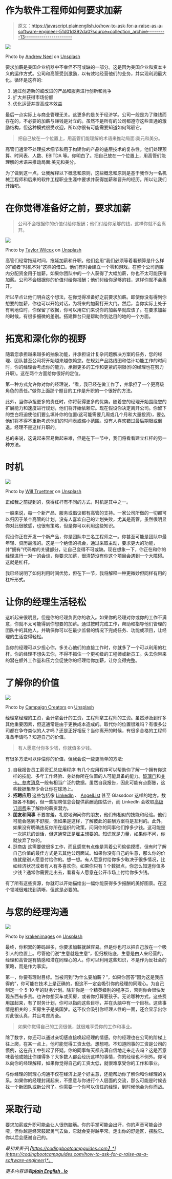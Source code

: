 # 作为软件工程师如何要求加薪

> 原文：<https://javascript.plainenglish.io/how-to-ask-for-a-raise-as-a-software-engineer-51d01d392da0?source=collection_archive---------13----------------------->

![](img/bc8cc3e143af5db62b11a5cb1c8bd8fc.png)

Photo by [Andrew Neel](https://unsplash.com/@andrewtneel?utm_source=medium&utm_medium=referral) on [Unsplash](https://unsplash.com?utm_source=medium&utm_medium=referral)

要求加薪是美国企业机器中不幸但不可或缺的一部分。这是因为美国企业和资本主义的运作方式。公司和高管受到激励，以有效地经营他们的业务，并实现利润最大化。循环是这样的:

1.  通过创造新的或改进的产品和服务进行创新和竞争
2.  扩大并获得市场份额
3.  优化运营并提高成本效益

最后一点实际上与商业管理无关。这更多的是关于经济学。公司一般是为了赚钱而存在的，不必要的加薪与赚钱是对立的。虽然不是所有的公司都遵守这些普通的激励结构，但这种模式很受欢迎，所以你很有可能需要知道如何驾驭它。

> 把自己放在一个位置上，用高管们能理解的术语来推动局面:美元和美分。

高管们通常不处理技术细节和用于构建你的产品的底层技术的复杂性。他们处理预算、时间表、人数、EBITDA 等。你明白了。把自己放在一个位置上，用高管们能理解的术语来推动局面:美元和美分。

为了做到这一点，让我解释以下概念和原则，这些概念和原则是基于我作为一名机械工程师和后来的软件工程职业生涯中要求并获得加薪和晋升的经历。所以让我们开始吧。

# 在你觉得准备好之前，要求加薪

> 公司不会根据你的价值付给你报酬；他们付给你足够的钱，这样你就不会离开。

![](img/633eb3f818a7d3e846954d252b9964b7.png)

Photo by [Taylor Wilcox](https://unsplash.com/@taypaigey?utm_source=medium&utm_medium=referral) on [Unsplash](https://unsplash.com?utm_source=medium&utm_medium=referral)

高管们经常拖延时间，拖延加薪和升职。他们会用“我们必须等着看预算是什么样的”或者“时机不对”这样的借口。他们有时会建立一个零和游戏，在整个公司范围内分配资金用于加薪。如果你团队中的一个人获得了大幅加薪，你也不太可能获得加薪。公司不会根据你的价值付给你报酬；他们付给你足够的钱，这样你就不会离开。

所以早点让他们明白这个想法，在你觉得准备好之前要求加薪。即使你没有得到你想要的加薪，你也可以开始对话，为将来的加薪打开大门。然后，当你实际上处于有利地位时，你保留了收据，你可以用它们来说你的加薪早就应该了。在要求加薪的时候，有很多细微的差别。搭建舞台只是帮助你到达目的地的一个方面。

# 拓宽和深化你的视野

随着您承担越来越多的抽象功能，并承担设计复杂问题解决方案的任务，您的经理、团队甚至公司将开始越来越依赖您。在规划产品路线图和估计功能工作的时间时，你的经理会考虑你的能力，承担更多的工作和更紧的期限(你的经理也在努力升职)。这在两个方面给你很好的定位。

第一种方式允许你对你的经理说，“看，我已经在做工作了，并承担了一个更高级角色的责任。”做你上面那个题目的工作是升职的一个很好的方法。

此外，当你承担更多的责任时，你将获得更多的优势。随着您的经理开始围绕您的扩展能力和速度进行规划，他们将开始依赖它。现在假设你决定离开公司。你留下的空白将迫使他们要么填补你的位置(这可能需要几周或几个月和大量投资)，要么他们将不得不重新考虑他们的时间表或缩小范围。没有人喜欢错过最后期限或倒退。经理不是这样升职的。

总的来说，这说起来容易做起来难，但是在下一节中，我们将看看建立杠杆的另一种方法。

# 时机

![](img/0054c35819924e2b93bec70f878142dd.png)

Photo by [Will Truettner](https://unsplash.com/@willy_teee?utm_source=medium&utm_medium=referral) on [Unsplash](https://unsplash.com?utm_source=medium&utm_medium=referral)

正如我之前提到的，获得杠杆有不同的方式，时机是其中之一。

一般来说，每一个新产品、服务或倡议都有高管的支持。一家公司所做的一切都可以归因于某个高管的计划。没有人喜欢自己的计划失败，尤其是高管。虽然很明显你对此很敏感，也很有策略，但是你可以利用这些知识。

假设你正在开发一个新产品，你是团队中三名工程师之一。你甚至可能是团队中最年轻、资历最浅的。这是一个绝佳的机会，通过采取主动，要求更大的功能，并“拥有”代码库的关键部分，让自己变得不可或缺。现在想象一下，你正在和你的经理进行一对一的会谈，你要求加薪，很清楚没有你这个项目会遇到一个大障碍。这就是杠杆。

我已经说明了如何利用时间优势，但在下一节，我将解释一种更微妙但同样有用的杠杆形式。

# 让你的经理生活轻松

这听起来很明显，但是你的经理负责你的收入。如果你的经理对你或你的工作不满意，你就不太可能得到你想要的加薪。通过按时完成工作，帮助和指导他们管理的团队中的其他人，并确保你可以在最少监督的情况下完成任务、功能或项目，让经理的生活变得轻松。

当你的经理可以少担心你，多关心他们的直接工作时，你就多了一个可以利用的杠杆。你的经理不想失去你，不得不抓住一个更初级的工程师或新员工。失去你带来的潜在额外工作量和压力会促使你的经理给你加薪，让你变得完整。

# 了解你的价值

![](img/2c732226da1314dcca9f881538a7aa12.png)

Photo by [Campaign Creators](https://unsplash.com/@campaign_creators?utm_source=medium&utm_medium=referral) on [Unsplash](https://unsplash.com?utm_source=medium&utm_medium=referral)

经理拿经理的工资，会计拿会计的工资，工程师拿工程师的工资。虽然涉及到许多其他重要因素，但这通常是由于更换成本造成的。取代你的位置很难吗？有很多公司都在争夺类似的人才吗？还是正好相反？当你离开的时候，有很多合格的工程师准备申请吗？知道自己的价值。

> 有人愿意付你多少钱，你就值多少钱。

有很多方法可以评估你的价值，但我会说一些更简单的方法:

1.  自我报告员工薪资汇总应用程序
    有几个应用程序可以帮助你了解一个拥有你这样的技能、多年工作经验、身处你所在位置的人可能具备的能力。[玻璃门](https://www.glassdoor.com/)和[关卡。参考消息](https://www.levels.fyi/)一般有相当广泛的数据。虽然自我报告，因此可能有点膨胀，这些数据集至少会让你在球场上。
2.  **招聘应用**
    这些包括像 [LinkedIn](https://www.linkedin.com/) 、 [AngelList](https://angel.co/jobs) 甚至 Glassdoor 这样的地方。数据各不相同，但一些招聘信息会提供薪酬范围估计，而 LinkedIn 会收取[高级订阅费](https://www.linkedin.com/salary/)来了解你的薪资潜力。
3.  **朋友和同事**
    不要害羞。礼貌地询问你的朋友，他们有相似的技能和经验。他们可能会感到不舒服，但如果是这样，了解彼此的薪酬方案将是互利的。此外，如果没有明确违反你所在组织的政策，问问你的同事他们挣多少钱。这可能是一次尴尬的谈话，但这通常正是雇主想要的。知识就是力量，如果你不问，你就放弃了你的。
4.  逛商店
    这需要做很多工作，而且感觉有点像是背着公司偷偷摸摸，但有时了解自己价值的最佳方式是去其他公司面试。如果你没有自己的生意，那么你的价值就是别人愿意付给你的。想一想。有人愿意付给你多少取决于很多情况，比如经济状况或者有人有多喜欢你。如果你只有 1 个数据点，你怎么知道你值多少钱？通常你需要走出去，看看有人愿意在公开市场上付给你多少钱。

有了所有这些资源，你就可以开始描绘出一幅你能获得多少报酬的美好图景。在这个领域很难找到清晰，但这是必要的。

# 与您的经理沟通

![](img/eec1049f539c3a2fc4a8d32d7db71069.png)

Photo by [krakenimages](https://unsplash.com/@krakenimages?utm_source=medium&utm_medium=referral) on [Unsplash](https://unsplash.com?utm_source=medium&utm_medium=referral)

最终，你积累的筹码越多，你要求加薪就越容易。但是你也可以把自己放在一个吸引人的位置上。尽管他们说“生意就是生意”，但归根结底，生意是由人来经营的。经理和高管是有情感和潜在同理心的人。你可以利用这些知识，不是作为反社会的策略，而是作为事实。

第一，你要有理财目标。当被问到“为什么要加薪？”，如果你回答“因为这是我应得的”，你可能在技术上是正确的，但这不一定会吸引你的经理的同理心。为自己制定一个 5-10 年的财务计划。除非你是一个精英级别的程序员，否则你会很快发现东西有多贵。也许你想买车或买房，或者你打算要孩子。无论哪种方式，这些费用加起来，有了财务计划，你可以指向这些目标，并在头脑中有一个目标。这些事情是相关的；买房生子是美国梦。这不仅会吸引你经理人性的一面，还会显示出你对此很认真，并且考虑周全。

> 如果你觉得自己的工资很低，就很难享受你的工作和事业。

除了数字，你还可以通过亲切感直接唤起经理的情感。你的经理也在公司的阶梯上往上爬，在某一点上，他可能觉得工资太低。想想吧。不知道同事的工资是公司的惯例，这在员工中引起了怀疑。你的同事每天都充满自信地走来走去吗？这是否意味着他或她比你赚得多？大多数人都会经历这样的事情，你的经理也不例外。你可以向你的经理解释，如果你觉得自己的工资太低，就很难享受你的工作和事业。

与你经理的同理心沟通不仅在经济上是个好主意，还能帮助你了解你和你经理的关系。如果你的经理封闭起来，不愿意与你进行个人层面的交流，那么可能是时候去找一个新团队或新公司了。你需要一个你可以信任的经理，到时候他会为你而战。

# 采取行动

要求加薪或升职可能会让人很伤脑筋。你的手掌可能会出汗，你的声音可能会沙哑，但你越是经常鼓起勇气去做，它就会变得越平常。走出你的舒适区，摆脱它。你以后会感谢自己的。

*最初发表于*[*【https://codingbootcampguides.com】*](https://codingbootcampguides.com/how-to-ask-for-a-raise-as-a-software-engineer)*。*

*更多内容请看*[***plain English . io***](http://plainenglish.io)